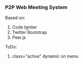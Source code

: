 ### P2P Web Meeting System ###

Based on:

1. Code Igniter
2. Twitter Bootstrap 
3. Peer.js

ToDo:

1. class="active" dynamic on menu
